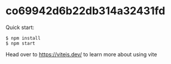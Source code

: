 # co69942d6b22db314a32431fd

Quick start:

```
$ npm install
$ npm start
````

Head over to https://vitejs.dev/ to learn more about using vite
